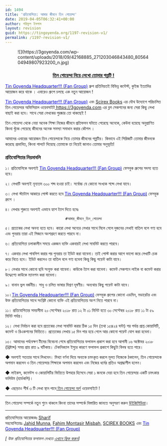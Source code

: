 ```yaml
---
id: 1494
title: 'প্রতিযোগিতা: আমার জীবনে তিন গোয়েন্দা'
date: 2019-04-05T06:32:41+00:00
author: শরিফুল ইসলাম
layout: revision
guid: https://tingoyenda.org/1197-revision-v1/
permalink: /1197-revision-v1/
---
```

<figure class="wp-block-image">![](https://3goyenda.com/wp-content/uploads/2018/09/42168885_271203046843480_8056404949807923200_n.jpg)</figure> 

<h3 dir="ltr" style="text-align: center;">
  <u><strong>তিন গোয়েন্দা নিয়ে লেখো তোমার গল্পটি !</strong></u>
</h3>

<p dir="ltr">
  <a href="https://facebook.com/groups/391508967677973"><span style="color: #0000ff;">Tin Goyenda Headquarter!!! (Fan Group)</span></a> গ্রুপ প্রতিনিয়তই বিভিন্ন কন্টেস্ট, কুইজ ইত্যাদির আয়োজন করে থাকে । এবারেও গ্রুপে চলছে এক নতুন আয়োজন !
</p>

<p dir="ltr">
  <span style="color: #0000ff;"><a href="https://facebook.com/groups/391508967677973" style="color: #0000ff;">Tin Goyenda Headquarter!!! (Fan Group)</a> </span>এবং <a href="https://scirexbooks.blogspot.com">Scirex Books</a> এর যৌথ উদ্যোগে পরিচালিত তিন গোয়েন্দার অফিসিয়াল ওয়েবসাইট<a href="http://www.tingoyenda.org/"> https://3goyenda.com</a> এর ব্লগ সেকশনের জন্য সেরা কিছু লেখা বাছাই করা হবে। সাথে সেরা লেখকের পুরষ্কার তো থাকছেই !
</p>

<p dir="ltr">
  তিন গোয়েন্দা থেকে নেয়া অনেক শিক্ষা নিজের জীবনে প্রতিফলন ঘটাতে পেরেছে অনেকে, কেউবা হয়েছে অনুপ্রাণিত কিংবা খুঁজে পেয়েছে জীবনের অনেক সমস্যা সমাধান করার কৌশল ।
</p>

<p dir="ltr">
  আমাদের এবারের আয়োজন তিন গোয়েন্দাকে নিয়ে তোমার জীবনের গল্পটির। কিভাবে এই সিরিজটি তোমার জীবনকে করেছে প্রভাবিত, কিংবা পালটে দিয়েছে তোমাকে তা নিয়েই জানাও তোমার অনুভূতি!
</p>

<h3 dir="ltr" style="text-align: left;">
  <strong>প্রতিযোগিতার নিয়মাবলি</strong>
</h3>

<p dir="ltr">
  ১। প্রতিযোগিকে অবশ্যই <a href="https://facebook.com/groups/391508967677973"><span style="color: #0000ff;">Tin Goyenda Headquarter!!! (Fan Group)</span></a> ফেসবুক গ্রুপের সদস্য হতে হবে।
</p>

<p dir="ltr">
  ২। লেখাটি অবশ্যই নূন্যতম ৩০০ শব্দ হওয়া চাই। সর্বোচ্চ যে কোনো সংখ্যক শব্দে লেখা যাবে।
</p>

<p dir="ltr">
  ৩। লেখা স্ট্যাটাস আকারে পোস্ট করতে হবে <a href="https://facebook.com/groups/391508967677973"><span style="color: #0000ff;">Tin Goyenda Headquarter!!! (Fan Group)</span></a><a href="https://facebook.com/groups/391508967677973"></a> ফেসবুক গ্রুপে ।
</p>

<p dir="ltr">
  ৪। লেখার শুরুতে অবশ্যই এভাবে হ্যাশ ট্যাগ দিতে হবেঃ
</p>

<p dir="ltr" style="text-align: center;">
  <code>#আমার_জীবনে_তিন_গোয়েন্দা</code>
</p>

<p dir="ltr">
  ৫। প্রত্যকের লেখা অনন্য হতে হবে। কারো লেখা অন্যের লেখার সাথে মিলে গেলে দুজনের লেখাই বাতিল বলে গণ্য হবে এবং পুনরায় তারা এই সিজনে অংশগ্রহণ করতে পারবে না।
</p>

<p dir="ltr">
  ৬। প্রতিযোগিতা চলাকালীন সময়ে একজন ব্যক্তি একবারই লেখা সাবমিট করতে পারবে।
</p>

<p dir="ltr">
  ৭। একবার লেখা পাবলিশ করার পর পুনরায় তা ইডিট করা যাবেনা। তাই পোস্ট করার আগে ভালো করে লেখাটি চেক করে নিতে হবে। ইডিট করলেও তা বাতিল বলে গণ্য হবেনা কিন্তু কিছু পয়েন্ট কাটা যাবে।
</p>

<p dir="ltr">
  ৮। লেখার সাথে কোনো ছবি সংযুক্ত করা যাবেনা। কাউকে ট্যাগ করা যাবেনা। কমেন্ট সেকশনে লাইক বা কমেন্ট করার উদ্দ্যেশ্যে কাউকে ম্যানশন করা যাবেনা।
</p>

<p dir="ltr">
  ৯। বানান ভুল বর্জনীয়। সাধু ও চলিত ভাষার মিশ্রণ দূষণীয়। অন্যথায় কিছু পয়েন্ট কাটা যাবে।
</p>

<p dir="ltr">
  ১০।<a href="https://facebook.com/groups/391508967677973"><span style="color: #0000ff;">Tin Goyenda Headquarter!!! (Fan Group)</span></a><a href="https://facebook.com/groups/391508967677973"></a> ফেসবুক গ্রুপের কোনো এডমিন, মডারেটর এবং উক্ত প্রতিযোগিতার সাথে সংশ্লিষ্ট কোনো ব্যক্তি এই প্রতিযোগিতায় অংশ নিতে পারবে না।
</p>

<p dir="ltr">
  ১১। প্রতিযোগিতার সময়সীমা ২০ সেপ্টেম্বর ২০১৮ রাত ১২ টা ০১ মিনিট হতে ৩০ সেপ্টেম্বর ২০১৮ রাত ১১ টা ৫৯ মিনিট পর্যন্ত।
</p>

<p dir="ltr">
  ১২। লেখা নির্বাচন করা হবে প্রত্যকের লেখা সাবমিট করার ঠিক ১৫ দিন (তথা ১৫x২৪ ঘন্টা) পর পর্যন্ত প্রাপ্ত কোয়ালিটি, কমেন্ট ও রিএকশনের ভিত্তিতে। প্রত্যেকের লেখায় ১৫ দিন পার হয়ে গেলে আর কোনো পয়েন্ট যোগ করা হবেনা।
</p>

<p dir="ltr">
  ১৩। আমাদের পর্যবেক্ষণ টীমের বিবেচনা শেষে প্রতিযোগিতার ফলাফল প্রকাশ করা হবে আগামী ১৬ অক্টোবর ২০১৮ (খ্রিষ্টাব্দ) সময় প্রায় রাত ৯ ঘটিকায়। টেকনিক্যাল ইস্যুর কারণে ফলাফল প্রকাশে কিছুটা বিলম্ব হতে পারে।
</p>

<p dir="ltr">
  ◆ অবশ্যই সততার সাথে লিখবেন। মিথ্যা বর্ণনা দিয়ে অন্যকে চমৎকৃত করলে মূলত নিজেকে ঠকালেন, তিন গোয়েন্দাকে অপমান করলেন ও তিন গোয়েন্দার শিক্ষাকে অপমান করলেন এবং নিজের ধর্মের প্রতিও অশ্রদ্ধাশীল হলেন।
</p>

<p dir="ltr">
  ◆ লাইকস, কমেন্টস ও কোয়ালিটির ভিত্তিতে উপহার হিসেবে সেরা ১ জনকে দেয়া হবে তিন গোয়েন্দার একটি চমৎকার ভলিউম (হার্ডকপি)।
</p>

<p dir="ltr">
  ◆ এছাড়াও শীর্ষ ৩ টি লেখা স্থান পাবে<a href="http://www.tingoyenda.org"> তিন গোয়েন্দা অর্গ</a> ওয়েবসাইটে ! 
</p>

* * *

<p dir="ltr">
  তিন গোয়েন্দা সম্পর্কে নতুন শুনে থাকলে কিংবা তাদের সম্পর্কে বিস্তারিত জানতে অনুসরণ করুন <a href="https://bn.wikipedia.org/wiki/%E0%A6%A4%E0%A6%BF%E0%A6%A8_%E0%A6%97%E0%A7%8B%E0%A6%AF%E0%A6%BC%E0%A7%87%E0%A6%A8%E0%A7%8D%E0%A6%A6%E0%A6%BE">উইকিপিডিয়া</a>।
</p>

* * *

প্রতিযোগিতার আয়োজকঃ <a href="https://m.facebook.com/sharifulislam.face" target="_blank" rel="noopener noreferrer">Sharif</a>  
সহযোগিতায়ঃ [Jahid Munna](facebook.com/jahidmunnaofficial), [Fahim Montasir Misbah,](facebook.com/fahimscirex) [SCIREX BOOKS](https://scirexbooks.blogspot.com) এবং [<span style="color: #0000ff;">Tin Goyenda Headquarter!!! (Fan Group)</span>](https://facebook.com/groups/391508967677973)

_[ উক্ত প্রতিযোগিতার ফলাফল দেখতে [এখানে ক্লিক করুন](https://3goyenda.com/amar-jibone-tin-goyenda-result/)]_